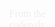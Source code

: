 <html> 
<Body id=c></body>
<p>From the codepals to <a href="https://codepen.io/tmrDevelops">Tiffany</a><span>, by <a href="https://codepen.io/towc">Matei</a></span></p>
<style>
Body {
	position: absolute;
	top: 0;
	left: 0;
}
p {
	margin: 0 0;
	position: absolute;
	font: 16px Verdana;
	color: #eee;
	height: 25px;
	top: calc( 100vh - 30px );
	text-shadow: 0 0 2px white;
}
p a {
	text-decoration: none;
	color: #aaa;
}
span {
	font-size: 11px;
}
p > a:first-of-type {
	font-size: 20px;
}
body {
	overflow: hidden;
} </style>
<script>
var w = c.width = window.innerWidth,
		h = c.height = window.innerHeight,
		ctx = c.getContext( '2d' ),
		
		hw = w / 2, // half-width
		hh = h / 2,
		
		opts = {
			strings: [ 'HAPPY', 'BIRTHDAY!' JOEL MULONGO ],
			charSize: 30,
			charSpacing: 35,
			lineHeight: 40,
			
			cx: w / 2,
			cy: h / 2,
			
			fireworkPrevPoints: 10,
			fireworkBaseLineWidth: 5,
			fireworkAddedLineWidth: 8,
			fireworkSpawnTime: 200,
			fireworkBaseReachTime: 30,
			fireworkAddedReachTime: 30,
			fireworkCircleBaseSize: 20,
			fireworkCircleAddedSize: 10,
			fireworkCircleBaseTime: 30,
			fireworkCircleAddedTime: 30,
			fireworkCircleFadeBaseTime: 10,
			fireworkCircleFadeAddedTime: 5,
			fireworkBaseShards: 5,
			fireworkAddedShards: 5,
			fireworkShardPrevPoints: 3,
			fireworkShardBaseVel: 4,
			fireworkShardAddedVel: 2,
			fireworkShardBaseSize: 3,
			fireworkShardAddedSize: 3,
			gravity: .1,
			upFlow: -.1,
			letterContemplatingWaitTime: 360,
			balloonSpawnTime: 20,
			balloonBaseInflateTime: 10,
			balloonAddedInflateTime: 10,
			balloonBaseSize: 20,
			balloonAddedSize: 20,
			balloonBaseVel: .4,
			balloonAddedVel: .4,
			balloonBaseRadian: -( Math.PI / 2 - .5 ),
			balloonAddedRadian: -1,
		},
		calc = {
			totalWidth: opts.charSpacing * Math.max( opts.strings[0].length, opts.strings[1].length )
		},
		
		Tau = Math.PI * 2,
		TauQuarter = Tau / 4,
		
		letters = [];

ctx.font = opts.charSize + 'px Verdana';

function Letter( char, x, y ){
	this.char = char;
	this.x = x;
	this.y = y;
	
	this.dx = -ctx.measureText( char ).width / 2;
	this.dy = +opts.charSize / 2;
	
	this.fireworkDy = this.y - hh;
	
	var hue = x / calc.totalWidth * 360;
	
	this.color = 'hsl(hue,80%,50%)'.replace( 'hue', hue );
	this.lightAlphaColor = 'hsla(hue,80%,light%,alp)'.replace( 'hue', hue );
	this.lightColor = 'hsl(hue,80%,light%)'.replace( 'hue', hue );
	this.alphaColor = 'hsla(hue,80%,50%,alp)'.replace( 'hue', hue );
	
	this.reset();
}
Letter.prototype.reset = function(){
	
	this.phase = 'firework';
	this.tick = 0;
	this.spawned = false;
	this.spawningTime = opts.fireworkSpawnTime * Math.random() |0;
	this.reachTime = opts.fireworkBaseReachTime + opts.fireworkAddedReachTime * Math.random() |0;
	this.lineWidth = opts.fireworkBaseLineWidth + opts.fireworkAddedLineWidth * Math.random();
	this.prevPoints = [ [ 0, hh, 0 ] ];
}
Letter.prototype.step = function(){
	
	if( this.phase === 'firework' ){
		
		if( !this.spawned ){
			
			++this.tick;
			if( this.tick >= this.spawningTime ){
				
				this.tick = 0;
				this.spawned = true;
			}
			
		} else {
			
			++this.tick;
			
			var linearProportion = this.tick / this.reachTime,
					armonicProportion = Math.sin( linearProportion * TauQuarter ),
					
					x = linearProportion * this.x,
					y = hh + armonicProportion * this.fireworkDy;
			
			if( this.prevPoints.length > opts.fireworkPrevPoints )
				this.prevPoints.shift();
			
			this.prevPoints.push( [ x, y, linearProportion * this.lineWidth ] );
			
			var lineWidthProportion = 1 / ( this.prevPoints.length - 1 );
			
			for( var i = 1; i < this.prevPoints.length; ++i ){
				
				var point = this.prevPoints[ i ],
						point2 = this.prevPoints[ i - 1 ];
					
				ctx.strokeStyle = this.alphaColor.replace( 'alp', i / this.prevPoints.length );
				ctx.lineWidth = point[ 2 ] * lineWidthProportion * i;
				ctx.beginPath();
				ctx.moveTo( point[ 0 ], point[ 1 ] );
				ctx.lineTo( point2[ 0 ], point2[ 1 ] );
				ctx.stroke();
			
			}
			
			if( this.tick >= this.reachTime ){
				
				this.phase = 'contemplate';
				
				this.circleFinalSize = opts.fireworkCircleBaseSize + opts.fireworkCircleAddedSize * Math.random();
				this.circleCompleteTime = opts.fireworkCircleBaseTime + opts.fireworkCircleAddedTime * Math.random() |0;
				this.circleCreating = true;
				this.circleFading = false;
				
				this.circleFadeTime = opts.fireworkCircleFadeBaseTime + opts.fireworkCircleFadeAddedTime * Math.random() |0;
				this.tick = 0;
				this.tick2 = 0;
				
				this.shards = [];
				
				var shardCount = opts.fireworkBaseShards + opts.fireworkAddedShards * Math.random() |0,
						angle = Tau / shardCount,
						cos = Math.cos( angle ),
						sin = Math.sin( angle ),
						
						x = 1,
						y = 0;
				
				for( var i = 0; i < shardCount; ++i ){
					var x1 = x;
					x = x * cos - y * sin;
					y = y * cos + x1 * sin;
					
					this.shards.push( new Shard( this.x, this.y, x, y, this.alphaColor ) );
				}
			}
			
		}
	} else if( this.phase === 'contemplate' ){
		
		++this.tick;
		
		if( this.circleCreating ){
			
			++this.tick2;
			var proportion = this.tick2 / this.circleCompleteTime,
					armonic = -Math.cos( proportion * Math.PI ) / 2 + .5;
			
			ctx.beginPath();
			ctx.fillStyle = this.lightAlphaColor.replace( 'light', 50 + 50 * proportion ).replace( 'alp', proportion );
			ctx.beginPath();
			ctx.arc( this.x, this.y, armonic * this.circleFinalSize, 0, Tau );
			ctx.fill();
			
			if( this.tick2 > this.circleCompleteTime ){
				this.tick2 = 0;
				this.circleCreating = false;
				this.circleFading = true;
			}
		} else if( this.circleFading ){
		
			ctx.fillStyle = this.lightColor.replace( 'light', 70 );
			ctx.fillText( this.char, this.x + this.dx, this.y + this.dy );
			
			++this.tick2;
			var proportion = this.tick2 / this.circleFadeTime,
					armonic = -Math.cos( proportion * Math.PI ) / 2 + .5;
			
			ctx.beginPath();
			ctx.fillStyle = this.lightAlphaColor.replace( 'light', 100 ).replace( 'alp', 1 - armonic );
			ctx.arc( this.x, this.y, this.circleFinalSize, 0, Tau );
			ctx.fill();
			
			if( this.tick2 >= this.circleFadeTime )
				this.circleFading = false;
			
		} else {
			
			ctx.fillStyle = this.lightColor.replace( 'light', 70 );
			ctx.fillText( this.char, this.x + this.dx, this.y + this.dy );
		}
		
		for( var i = 0; i < this.shards.length; ++i ){
			
			this.shards[ i ].step();
			
			if( !this.shards[ i ].alive ){
				this.shards.splice( i, 1 );
				--i;
			}
		}
		
		if( this.tick > opts.letterContemplatingWaitTime ){
			
			this.phase = 'balloon';
			
			this.tick = 0;
			this.spawning = true;
			this.spawnTime = opts.balloonSpawnTime * Math.random() |0;
			this.inflating = false;
			this.inflateTime = opts.balloonBaseInflateTime + opts.balloonAddedInflateTime * Math.random() |0;
			this.size = opts.balloonBaseSize + opts.balloonAddedSize * Math.random() |0;
			
			var rad = opts.balloonBaseRadian + opts.balloonAddedRadian * Math.random(),
					vel = opts.balloonBaseVel + opts.balloonAddedVel * Math.random();
			
			this.vx = Math.cos( rad ) * vel;
			this.vy = Math.sin( rad ) * vel;
		}
	} else if( this.phase === 'balloon' ){
			
		ctx.strokeStyle = this.lightColor.replace( 'light', 80 );
		
		if( this.spawning ){
			
			++this.tick;
			ctx.fillStyle = this.lightColor.replace( 'light', 70 );
			ctx.fillText( this.char, this.x + this.dx, this.y + this.dy );
			
			if( this.tick >= this.spawnTime ){
				this.tick = 0;
				this.spawning = false;
				this.inflating = true;	
			}
		} else if( this.inflating ){
			
			++this.tick;
			
			var proportion = this.tick / this.inflateTime,
			    x = this.cx = this.x,
					y = this.cy = this.y - this.size * proportion;
			
			ctx.fillStyle = this.alphaColor.replace( 'alp', proportion );
			ctx.beginPath();
			generateBalloonPath( x, y, this.size * proportion );
			ctx.fill();
			
			ctx.beginPath();
			ctx.moveTo( x, y );
			ctx.lineTo( x, this.y );
			ctx.stroke();
			
			ctx.fillStyle = this.lightColor.replace( 'light', 70 );
			ctx.fillText( this.char, this.x + this.dx, this.y + this.dy );
			
			if( this.tick >= this.inflateTime ){
				this.tick = 0;
				this.inflating = false;
			}
			
		} else {
			
			this.cx += this.vx;
			this.cy += this.vy += opts.upFlow;
			
			ctx.fillStyle = this.color;
			ctx.beginPath();
			generateBalloonPath( this.cx, this.cy, this.size );
			ctx.fill();
			
			ctx.beginPath();
			ctx.moveTo( this.cx, this.cy );
			ctx.lineTo( this.cx, this.cy + this.size );
			ctx.stroke();
			
			ctx.fillStyle = this.lightColor.replace( 'light', 70 );
			ctx.fillText( this.char, this.cx + this.dx, this.cy + this.dy + this.size );
			
			if( this.cy + this.size < -hh || this.cx < -hw || this.cy > hw  )
				this.phase = 'done';
			
		}
	}
}
function Shard( x, y, vx, vy, color ){
	
	var vel = opts.fireworkShardBaseVel + opts.fireworkShardAddedVel * Math.random();
	
	this.vx = vx * vel;
	this.vy = vy * vel;
	
	this.x = x;
	this.y = y;
	
	this.prevPoints = [ [ x, y ] ];
	this.color = color;
	
	this.alive = true;
	
	this.size = opts.fireworkShardBaseSize + opts.fireworkShardAddedSize * Math.random();
}
Shard.prototype.step = function(){
	
	this.x += this.vx;
	this.y += this.vy += opts.gravity;
	
	if( this.prevPoints.length > opts.fireworkShardPrevPoints )
		this.prevPoints.shift();
	
	this.prevPoints.push( [ this.x, this.y ] );
	
	var lineWidthProportion = this.size / this.prevPoints.length;
	
	for( var k = 0; k < this.prevPoints.length - 1; ++k ){
		
		var point = this.prevPoints[ k ],
				point2 = this.prevPoints[ k + 1 ];
		
		ctx.strokeStyle = this.color.replace( 'alp', k / this.prevPoints.length );
		ctx.lineWidth = k * lineWidthProportion;
		ctx.beginPath();
		ctx.moveTo( point[ 0 ], point[ 1 ] );
		ctx.lineTo( point2[ 0 ], point2[ 1 ] );
		ctx.stroke();
		
	}
	
	if( this.prevPoints[ 0 ][ 1 ] > hh )
		this.alive = false;
}
function generateBalloonPath( x, y, size ){
	
	ctx.moveTo( x, y );
	ctx.bezierCurveTo( x - size / 2, y - size / 2,
									 	 x - size / 4, y - size,
									   x,            y - size );
	ctx.bezierCurveTo( x + size / 4, y - size,
									   x + size / 2, y - size / 2,
									   x,            y );
}

function anim(){
	
	window.requestAnimationFrame( anim );
	
	ctx.fillStyle = '#111';
	ctx.fillRect( 0, 0, w, h );
	
	ctx.translate( hw, hh );
	
	var done = true;
	for( var l = 0; l < letters.length; ++l ){
		
		letters[ l ].step();
		if( letters[ l ].phase !== 'done' )
			done = false;
	}
	
	ctx.translate( -hw, -hh );
	
	if( done )
		for( var l = 0; l < letters.length; ++l )
			letters[ l ].reset();
}

for( var i = 0; i < opts.strings.length; ++i ){
	for( var j = 0; j < opts.strings[ i ].length; ++j ){
		letters.push( new Letter( opts.strings[ i ][ j ], 
														j * opts.charSpacing + opts.charSpacing / 2 - opts.strings[ i ].length * opts.charSize / 2,
														i * opts.lineHeight + opts.lineHeight / 2 - opts.strings.length * opts.lineHeight / 2 ) );
	}
}

anim();

window.addEventListener( 'resize', function(){
	
	w = c.width = window.innerWidth;
	h = c.height = window.innerHeight;
	
	hw = w / 2;
	hh = h / 2;
	
	ctx.font = opts.charSize + 'px Verdana';
})
</script>
</Html>
